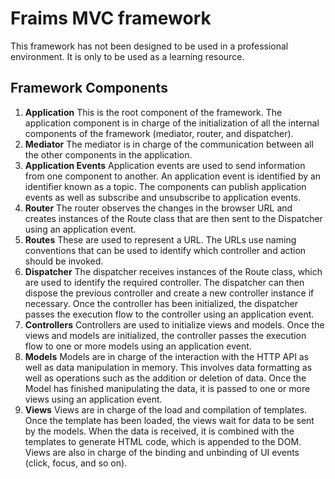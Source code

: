 # Fraims MVC framework

This framework has not been designed to be used in a professional environment. It is only to be used as a learning resource.

## Framework Components

1. **Application**
This is the root component of the framework. The application component is in charge of the  initialization of all the internal components of the framework (mediator, router, and dispatcher).
2. **Mediator**
The mediator is in charge of the communication between all the other components in the application.
3. **Application Events**
Application events are used to send information from one component to another. An application event is identified by an identifier known as a topic. The components can publish application events as well as subscribe and unsubscribe to application events.
4. **Router**
The router observes the changes in the browser URL and creates instances of the Route class that are then sent to the Dispatcher using an application event.
5. **Routes**
 These are used to represent a URL. The URLs use naming conventions that can be used to identify which controller and action should be invoked.
6. **Dispatcher**
The dispatcher receives instances of the Route class, which are used to identify the required controller. The dispatcher can then dispose the previous controller and create a new controller instance if necessary. Once the controller has been initialized, the dispatcher passes the execution flow to the controller using an application event.
7. **Controllers**
 Controllers are used to initialize views and models. Once the views and models are initialized, the controller passes the execution flow to one or more models using an application event.
8. **Models**
 Models are in charge of the interaction with the HTTP API as well as data manipulation in memory. This involves data formatting as well as operations such as the addition or deletion of data. Once the Model has finished manipulating the data, it is passed to one or more views using an application event.
9. **Views**
  Views are in charge of the load and compilation of templates. Once the template has been loaded, the views wait for data to be sent by the models. When the data is received, it is combined with the templates to generate HTML code, which is appended to the DOM. Views are also in charge of the binding and unbinding of UI events (click, focus, and so on).
